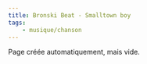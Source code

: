 ```yaml
---
title: Bronski Beat - Smalltown boy
tags:
    - musique/chanson
---
```


Page créée automatiquement, mais vide.

